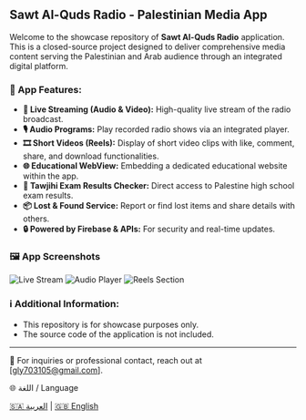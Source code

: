 ## Sawt Al-Quds Radio - Palestinian Media App

Welcome to the showcase repository of **Sawt Al-Quds Radio** application. This is a closed-source project designed to deliver comprehensive media content serving the Palestinian and Arab audience through an integrated digital platform.

### 📱 App Features:

* **📡 Live Streaming (Audio & Video):** High-quality live stream of the radio broadcast.
* **🎙️ Audio Programs:** Play recorded radio shows via an integrated player.
* **🎞️ Short Videos (Reels):** Display of short video clips with like, comment, share, and download functionalities.
* **🌐 Educational WebView:** Embedding a dedicated educational website within the app.
* **🧾 Tawjihi Exam Results Checker:** Direct access to Palestine high school exam results.
* **📦 Lost & Found Service:** Report or find lost items and share details with others.
* **🔒 Powered by Firebase & APIs:** For security and real-time updates.

### 🖼️ App Screenshots

![Live Stream](screenshots/image_1)
![Audio Player](screenshots/image_2)
![Reels Section](screenshots/reels-section.png)

### ℹ️ Additional Information:

* This repository is for showcase purposes only.
* The source code of the application is not included.

---

📧 For inquiries or professional contact, reach out at \[[gly703105@gmail.com](mailto:gly703105@email.com)].

🌐 اللغة / Language

[🇸🇦 العربية](./README.ar.md) | [🇬🇧 English](./README.md)

